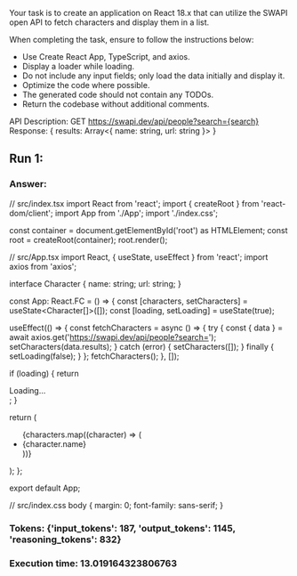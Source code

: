Your task is to create an application on React 18.x that can utilize the SWAPI open API to fetch characters and display them in a list.

When completing the task, ensure to follow the instructions below:
- Use Create React App, TypeScript, and axios.
- Display a loader while loading.
- Do not include any input fields; only load the data initially and display it.
- Optimize the code where possible.
- The generated code should not contain any TODOs.
- Return the codebase without additional comments.

API Description:
GET https://swapi.dev/api/people?search={search}
Response:
{ results: Array<{ name: string, url: string }> }

## Run 1:
### Answer:
// src/index.tsx
import React from 'react';
import { createRoot } from 'react-dom/client';
import App from './App';
import './index.css';

const container = document.getElementById('root') as HTMLElement;
const root = createRoot(container);
root.render(<App />);

// src/App.tsx
import React, { useState, useEffect } from 'react';
import axios from 'axios';

interface Character {
  name: string;
  url: string;
}

const App: React.FC = () => {
  const [characters, setCharacters] = useState<Character[]>([]);
  const [loading, setLoading] = useState<boolean>(true);

  useEffect(() => {
    const fetchCharacters = async () => {
      try {
        const { data } = await axios.get('https://swapi.dev/api/people?search=');
        setCharacters(data.results);
      } catch (error) {
        setCharacters([]);
      } finally {
        setLoading(false);
      }
    };
    fetchCharacters();
  }, []);

  if (loading) {
    return <div>Loading...</div>;
  }

  return (
    <div>
      <ul>
        {characters.map((character) => (
          <li key={character.url}>{character.name}</li>
        ))}
      </ul>
    </div>
  );
};

export default App;

// src/index.css
body {
  margin: 0;
  font-family: sans-serif;
}

### Tokens: {'input_tokens': 187, 'output_tokens': 1145, 'reasoning_tokens': 832}
### Execution time: 13.019164323806763
